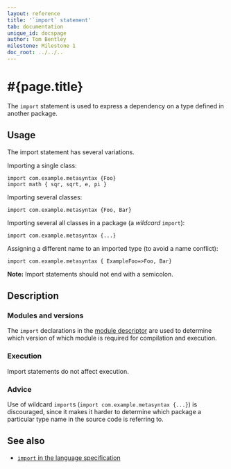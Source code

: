 ```yaml
---
layout: reference
title: '`import` statement'
tab: documentation
unique_id: docspage
author: Tom Bentley
milestone: Milestone 1
doc_root: ../../..
---
```


# #{page.title}

The `import` statement is used to express a dependency on a type defined in 
another package.

## Usage 

The import statement has several variations. 

Importing a single class:

<!-- check:none -->
    import com.example.metasyntax {Foo}
    import math { sqr, sqrt, e, pi }

Importing several classes:

<!-- check:none -->
    import com.example.metasyntax {Foo, Bar}
    
Importing several all classes in a package (a *wildcard* `import`):

<!-- check:none -->
    import com.example.metasyntax {...}
    
Assigning a different name to an imported type (to avoid a name conflict):

<!-- check:none -->
    import com.example.metasyntax { ExampleFoo=>Foo, Bar}

**Note:** Import statements should not end with a semicolon.

## Description

### Modules and versions

The `import` declarations in the 
[module descriptor](../module#descriptor) 
are used to determine which version of which module is required for 
compilation and execution.

### Execution

Import statements do not affect execution. 

### Advice

Use of wildcard `import`s (`import com.example.metasyntax {...}`) is 
discouraged, since it makes it harder to determine which package a particular
type name in the source code is referring to.

## See also

* [`import` in the language specification](#{page.doc_root}/#{site.urls.spec_relative}#imports)
